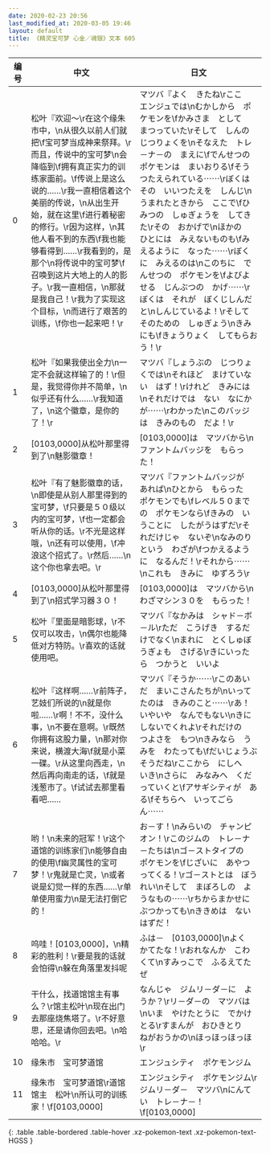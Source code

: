 ```yaml
---
date: 2020-02-23 20:56
last_modified_at: 2020-03-05 19:46
layout: default
title: 《精灵宝可梦 心金／魂银》文本 605
---
```

| 编号 | 中文 | 日文 |
| ---- | ---- | ---- |
| 0 | 松叶『欢迎～\r在这个缘朱市中，\n从很久以前人们就把\f宝可梦当成神来祭拜。\r而且，传说中的宝可梦\n会降临到\f拥有真正实力的训练家面前。\f传说上是这么说的……\r我一直相信着这个美丽的传说，\n从出生开始，就在这里\f进行着秘密的修行。\r因为这样，\n其他人看不到的东西\f我也能够看得到……\r我看到的，是那个\n将传说中的宝可梦\f召唤到这片大地上的人的影子。\r我一直相信，\n那就是我自己！\r我为了实现这个目标，\n而进行了艰苦的训练，\f你也一起来吧！\r | マツバ『よく　きたね\rここ　エンジュでは\nむかしから　ポケモンを\fかみさま　として　まつっていた\rそして　しんの　じつりょくを\nそなえた　トレ－ナ－の　まえに\fでんせつの　ポケモンは　まいおりる\fそう　つたえられている⋯⋯\rぼくは　その　いいつたえを　しんじ\nうまれたときから　ここで\fひみつの　しゅぎょうを　してきた\rその　おかげで\nほかの　ひとには　みえないものも\fみえるように　なった⋯⋯\rぼくに　みえるのは\nこのちに　でんせつの　ポケモンを\fよびよせる　じんぶつの　かげ⋯⋯\rぼくは　それが　ぼくじしんだと\nしんじているよ！\rそして　そのための　しゅぎょう\nきみ　にも\fきょうりょく　してもらおう！\r |
| 1 | 松叶『如果我使出全力\n一定不会就这样输了的！\r但是，我觉得你并不简单，\n似乎还有什么……\r我知道了，\n这个徽章，是你的了！\r | マツバ『しょうぶの　じつりょくでは\nそれほど　まけていない　はず！\rけれど　きみには\nそれだけでは　ない　なにかが⋯⋯\rわかった\nこのバッジは　きみのもの　だよ！\r |
| 2 | [0103,0000]从松叶那里得到了\n魅影徽章！ | [0103,0000]は　マツバから\nファントムバッジを　もらった！ |
| 3 | 松叶『有了魅影徽章的话，\n即使是从别人那里得到的宝可梦，\f只要是５０级以内的宝可梦，\f也一定都会听从你的话。\r不光是这样哦，\n还有可以使用，\f冲浪这个招式了。\r然后……\n这个你也拿去吧。\r | マツバ『ファントムバッジが　あれば\nひとから　もらった　ポケモンでも\fレベル５０までの　ポケモンなら\fきみの　いうことに　したがうはずだ\rそれだけじゃ　ないぞ\nなみのり　という　わざが\fつかえるように　なるんだ！\rそれから⋯⋯\nこれも　きみに　ゆずろう\r |
| 4 | [0103,0000]从松叶那里得到了\n招式学习器３０！ | [0103,0000]は　マツバから\nわざマシン３０を　もらった！ |
| 5 | 松叶『里面是暗影球，\r不仅可以攻击，\n偶尔也能降低对方特防。\r喜欢的话就使用吧。 | マツバ『なかみは　シャド－ボ－ル\rただ　こうげき　するだけでなく\nまれに　とくしゅぼうぎょも　さげる\rきにいったら　つかうと　いいよ |
| 6 | 松叶『这样啊……\r前阵子，艺妓们所说的\n就是你啦……\r啊！不不，没什么事，\n不要在意啊。\r既然你拥有这股力量，\n那对你来说，横渡大海\f就是小菜一碟。\r从这里向西走，\n然后再向南走的话，\f就是浅葱市了。\f试试去那里看看吧…… | マツバ『そうか⋯⋯\rこのあいだ　まいこさんたちが\nいってたのは　きみのこと⋯⋯\rあ！　いやいや　なんでもない\nきにしないでくれよ\rそれだけの　つよさを　もつ\nきみなら　うみを　わたっても\fだいじょうぶそうだね\rここから　にしへ　いき\nさらに　みなみへ　くだっていくと\fアサギシティが　ある\fそちらへ　いってごらん⋯⋯ |
| 7 | 哟！\n未来的冠军！\r这个道馆的训练家们\n能够自由的使用\f幽灵属性的宝可梦！\r鬼就是亡灵，\n或者说是幻觉一样的东西……\r单单使用蛮力\n是无法打倒它的！ | お－す！\nみらいの　チャンピオン！\rこのジムの　トレ－ナ－たちは\nゴ－ストタイプの　ポケモンを\fじざいに　あやつってくる！\rゴ－ストとは　ぼうれい\nそして　まぼろしの　ようなもの⋯⋯\rちからまかせに　ぶつかっても\nききめは　ないはずだ！ |
| 8 | 呜哇！[0103,0000]，\n精彩的胜利！\r要是我的话就会怕得\n躲在角落里发抖呢 | ふは－　[0103,0000]\nよく　かてたな！\rおれなんか　こわくて\nすみっこで　ふるえてたぜ |
| 9 | 干什么，找道馆馆主有事么？\r馆主松叶\n现在出门去那座烧焦塔了。\r不好意思，还是请你回去吧。\n哈哈哈。\r | なんじゃ　ジムリ－ダ－に　ようか？\rリ－ダ－の　マツバは\nいま　やけたとうに　でかけとる\rすまんが　おひきとり　ねがおうかの\nほっほっほっほ\r |
| 10 | 缘朱市　宝可梦道馆 | エンジュシティ　ポケモンジム |
| 11 | 缘朱市　宝可梦道馆\r道馆馆主　松叶\n所认可的训练家！\f[0103,0000] | エンジュシティ　ポケモンジム\rジムリ－ダ－　マツバ\nにんてい　トレ－ナ－！\f[0103,0000] |
{: .table .table-bordered .table-hover .xz-pokemon-text .xz-pokemon-text-HGSS }